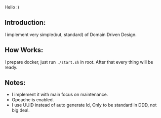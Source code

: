 Hello :)

Introduction:
-

I implement very simple(but, standard) of Domain Driven Design. 

How Works:
-

I prepare docker, just run `./start.sh` in root. After that every thing will be ready.

Notes:
-

- I implement it with main focus on maintenance. 
- Opcache is enabled.
- I use UUID instead of auto generate Id, Only to be standard in DDD, not big deal.
